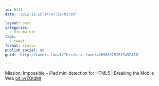 ```yaml
---
id: 8411
date: '2012-11-15T14:47:31+01:00'

layout: post
categories:
  - Vis ma vie
tags:
  - tweet
format: status
publish_social: no
guid: 'http://tweets.local/?birdsite_tweet=269089252619452416'

---
```


Mission: Impossible – iPad mini detection for HTML5 | Breaking the Mobile Web [bit.ly/ZQtdMI](http://bit.ly/ZQtdMI)